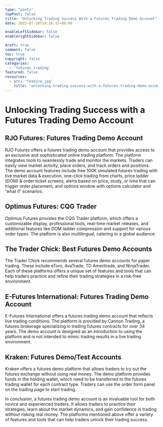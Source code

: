 ```yaml
---
type: "posts"
topPost: false
title: "Unlocking Trading Success With a Futures Trading Demo Account"
date: 2023-07-28T14:16:15+08:00

enableLeftSidebar: false
enablerightSidebar: false

draft: true
comment: false
toc: true
copyright: false
categories: 
  - 'futures trading'
featured: false
resources: 
  - src: "feature.jpg"
    title: "unlocking-trading-success-with-a-futures-trading-demo-account"
---
```


# Unlocking Trading Success with a Futures Trading Demo Account

## RJO Futures: Futures Trading Demo Account

RJO Futures offers a futures trading demo account that provides access to an exclusive and sophisticated online trading platform. The platform integrates tools to seamlessly trade and monitor the markets. Traders can easily view market activity, place orders, and track orders and positions. The demo account features include free 100K simulated futures trading with live market data & execution, one-click trading from charts, price ladder (DOM) & order ticket screens, alerts based on price, study, or time that can trigger order placement, and options window with options calculator and 'what if' scenarios.

## Optimus Futures: CQG Trader

Optimus Futures provides the CQG Trader platform, which offers a customizable display, professional tools, real-time market releases, and additional features like DOM ladder compression and support for various order types. The platform is also multilingual, catering to a global audience.

## The Trader Chick: Best Futures Demo Accounts

The Trader Chick recommends several futures demo accounts for paper trading. These include eToro, AvaTrade, TD Ameritrade, and NinjaTrader. Each of these platforms offers a unique set of features and tools that can help traders practice and refine their trading strategies in a risk-free environment.

## E-Futures International: Futures Trading Demo Account

E-Futures International offers a futures trading demo account that reflects live trading conditions. The platform is provided by Cannon Trading, a futures brokerage specializing in trading futures contracts for over 34 years. The demo account is designed as an introduction to using the platform and is not intended to mimic trading results in a live trading environment.

## Kraken: Futures Demo/Test Accounts

Kraken offers a futures demo platform that allows traders to try out the futures exchange without using real money. The demo platform provides funds in the holding wallet, which need to be transferred to the futures trading wallet for each contract type. Traders can use the order form panel on the trading page to start trading.

In conclusion, a futures trading demo account is an invaluable tool for both novice and experienced traders. It allows traders to practice their strategies, learn about the market dynamics, and gain confidence in trading without risking real money. The platforms mentioned above offer a variety of features and tools that can help traders unlock their trading success.
